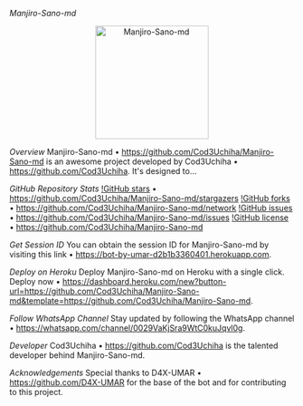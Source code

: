 *Manjiro-Sano-md*

<p align="center">
  <img alt="Manjiro-Sano-md" height="200" src="https://telegra.ph/file/2645fb9536dad7eda6aee.jpg">
</p>

*Overview*
Manjiro-Sano-md • https://github.com/Cod3Uchiha/Manjiro-Sano-md is an awesome project developed by Cod3Uchiha • https://github.com/Cod3Uchiha. It's designed to...

*GitHub Repository Stats*
[!GitHub stars](https://img.shields.io/github/stars/Cod3Uchiha/Manjiro-Sano-md) • https://github.com/Cod3Uchiha/Manjiro-Sano-md/stargazers
[!GitHub forks](https://img.shields.io/github/forks/Cod3Uchiha/Manjiro-Sano-md) • https://github.com/Cod3Uchiha/Manjiro-Sano-md/network
[!GitHub issues](https://img.shields.io/github/issues/Cod3Uchiha/Manjiro-Sano-md) • https://github.com/Cod3Uchiha/Manjiro-Sano-md/issues
[!GitHub license](https://img.shields.io/github/license/Cod3Uchiha/Manjiro-Sano-md) • https://github.com/Cod3Uchiha/Manjiro-Sano-md

*Get Session ID*
You can obtain the session ID for Manjiro-Sano-md by visiting this link • https://bot-by-umar-d2b1b3360401.herokuapp.com.

*Deploy on Heroku*
Deploy Manjiro-Sano-md on Heroku with a single click. Deploy now • https://dashboard.heroku.com/new?button-url=https://github.com/Cod3Uchiha/Manjiro-Sano-md&template=https://github.com/Cod3Uchiha/Manjiro-Sano-md.

*Follow WhatsApp Channel*
Stay updated by following the WhatsApp channel • https://whatsapp.com/channel/0029VaKjSra9WtC0kuJqvl0g.

*Developer*
Cod3Uchiha • https://github.com/Cod3Uchiha is the talented developer behind Manjiro-Sano-md.

*Acknowledgements*
Special thanks to D4X-UMAR • https://github.com/D4X-UMAR for the base of the bot and for contributing to this project.
